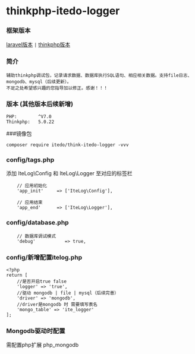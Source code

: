 # thinkphp-itedo-logger

### 框架版本
<a href="https://github.com/hzp0szl/itedo-logger">laravel版本</a>
` | `
<a href="https://github.com/hzp0szl/think-itedo-logger">thinkphp版本</a>

### 简介
	辅助thinkphp调试包，记录请求数据、数据库执行SQL语句、相应相关数据。支持file日志、mongodb、mysql（后续更新）。
	不足之处希望感兴趣的您指导加以修正。感谢！！！

### 版本 (其他版本后续新增)
```
PHP:        ^V7.0
Thinkphp:   5.0.22
```

###镜像包
```
composer require itedo/think-itedo-logger -vvv
```

### config/tags.php
添加 IteLog\Config 和 IteLog\Logger 至对应的标签栏
```
    // 应用初始化
    'app_init'     => ['IteLog\Config'],
    
    // 应用结束
    'app_end'      => ['IteLog\Logger'],
```
### config/database.php
```
    // 数据库调试模式
    'debug'           => true,
```
### config/新增配置itelog.php
```
<?php
return [
    //是否开启true false
    'logger' => 'true',
    //驱动 mongodb | file | mysql（后续完善）
    'driver' => 'mongodb',
    //driver是mongodb 时 需要填写表名
    'mongo_table' => 'ite_logger'
];
```

### Mongodb驱动时配置
需配置php扩展  php_mongodb